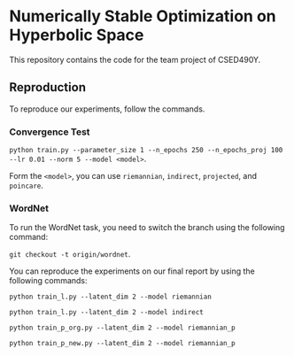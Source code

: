 # Numerically Stable Optimization on Hyperbolic Space

This repository contains the code for the team project of CSED490Y.

## Reproduction
To reproduce our experiments, follow the commands.

### Convergence Test
`python train.py --parameter_size 1 --n_epochs 250 --n_epochs_proj 100 --lr 0.01 --norm 5 --model <model>`.

Form the `<model>`, you can use `riemannian`, `indirect`, `projected`, and `poincare`.

### WordNet
To run the WordNet task, you need to switch the branch using the following command:

`git checkout -t origin/wordnet`.

You can reproduce the experiments on our final report by using the following commands:

`python train_l.py --latent_dim 2 --model riemannian`

`python train_l.py --latent_dim 2 --model indirect`

`python train_p_org.py --latent_dim 2 --model riemannian_p`

`python train_p_new.py --latent_dim 2 --model riemannian_p`
